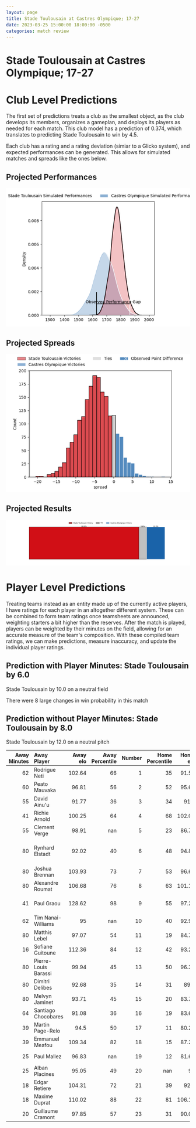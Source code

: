 ```yaml
---  
layout: page  
title: Stade Toulousain at Castres Olympique; 17-27  
date: 2023-03-25 15:00:00 18:00:00 -0500  
categories: match review  
---
```

# Stade Toulousain at Castres Olympique; 17-27

# Club Level Predictions


The first set of predictions treats a club as the smallest object, as the club develops its members, organizes a gameplan, and deploys its players as needed for each match. This club model has a prediction of 0.374, which translates to predicting Stade Toulousain to win by 4.5.

Each club has a rating and a rating deviation (simiar to a Glicko system), and expected performances can be generated. This allows for simulated matches and spreads like the ones below.
## Projected Performances


![Projected Performances](plots/performances_2023-03-25-CastresOlympique-StadeToulousain.png)
## Projected Spreads


![Projected Spreads](plots/spreads_2023-03-25-CastresOlympique-StadeToulousain.png)
## Projected Results


![Projected Results](plots/resultbar_2023-03-25-CastresOlympique-StadeToulousain.png)
# Player Level Predictions


Treating teams instead as an entity made up of the currently active players, I have ratings for each player in an altogether different system. These can be combined to form team ratings once teamsheets are announced, weighting starters a bit higher than the reserves. After the match is played, players can be weighted by their minutes on the field, allowing for an accurate measure of the team's composition. With these compiled team ratings, we can make predictions, measure inaccuracy, and update the individual player ratings.
## Prediction with Player Minutes: Stade Toulousain by 6.0


Stade Toulousain by 10.0 on a neutral field

There were 8 large changes in win probability in this match
## Prediction without Player Minutes: Stade Toulousain by 8.0


Stade Toulousain by 12.0 on a neutral pitch



|   Away Minutes | Away Player          |   Away elo |   Away Percentile |   Number |   Home Percentile |   Home elo | Home Player                |   Home Minutes |
|---------------:|:---------------------|-----------:|------------------:|---------:|------------------:|-----------:|:---------------------------|---------------:|
|             62 | Rodrigue Neti        |     102.64 |                66 |        1 |                35 |      91.55 | Quentin Walcker            |             61 |
|             60 | Peato Mauvaka        |      96.81 |                56 |        2 |                52 |      95.62 | Gaëtan Barlot              |             71 |
|             55 | David Ainu'u         |      91.77 |                36 |        3 |                34 |      91.3  | Wilfried Hounkpatin        |             71 |
|             41 | Richie Arnold        |     100.25 |                64 |        4 |                68 |     102.02 | Ryno Pieterse              |             63 |
|             55 | Clement Verge        |      98.91 |               nan |        5 |                23 |      86.77 | Thomas Staniforth          |             80 |
|             80 | Rynhard Elstadt      |      92.02 |                40 |        6 |                48 |      94.83 | Nick Champion de Crespigny |             80 |
|             80 | Joshua Brennan       |     103.93 |                73 |        7 |                53 |      96.66 | Tyler Ardron               |             80 |
|             80 | Alexandre Roumat     |     106.68 |                76 |        8 |                63 |     101.13 | Kevin Kornath              |             61 |
|             41 | Paul Graou           |     128.62 |                98 |        9 |                55 |      97.23 | Santiago Arata Perrone     |             66 |
|             62 | Tim Nanai-Williams   |      95    |               nan |       10 |                40 |      92.94 | Benjamin Urdapilleta       |             80 |
|             80 | Matthis Lebel        |      97.07 |                54 |       11 |                19 |      84.79 | Filipo Nakosi              |             80 |
|             16 | Sofiane Guitoune     |     112.36 |                84 |       12 |                42 |      93.22 | Adrea Cocagi               |             61 |
|             80 | Pierre-Louis Barassi |      99.94 |                45 |       13 |                50 |      96.38 | Adrien Seguret             |             80 |
|             80 | Dimitri Delibes      |      92.68 |                35 |       14 |                31 |      89.7  | Geoffrey Palis             |             80 |
|             80 | Melvyn Jaminet       |      93.71 |                45 |       15 |                20 |      83.72 | Julien Dumora              |             66 |
|             64 | Santiago Chocobares  |      91.08 |                36 |       16 |                19 |      83.66 | Baptiste Delaporte         |             19 |
|             39 | Martin Page-Relo     |      94.5  |                50 |       17 |                11 |      80.25 | Vilimoni Botitu            |             19 |
|             39 | Emmanuel Meafou      |     109.34 |                82 |       18 |                15 |      87.24 | Antoine Tichit             |             19 |
|             25 | Paul Mallez          |      96.83 |               nan |       19 |                12 |      81.65 | Gauthier Maravat           |             17 |
|             25 | Alban Placines       |      95.05 |                49 |       20 |               nan |      95    | Jeremy Fernandez           |             14 |
|             18 | Edgar Retiere        |     104.31 |                72 |       21 |                39 |      92.2  | Louis Le Brun              |             14 |
|             18 | Maxime Duprat        |     110.02 |                88 |       22 |                81 |     106.15 | Brice Humbert              |              9 |
|             20 | Guillaume Cramont    |      97.85 |                57 |       23 |                31 |      90.01 | Levan Chilachava           |              9 |


